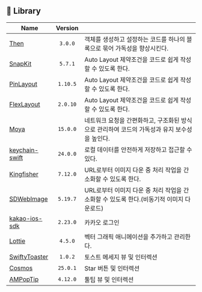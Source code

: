## 🎁 Library
| Name         | Version  |          |
| ------------ |  :-----: |  ------------ |
| [Then](https://github.com/devxoul/Then) | `3.0.0` | 객체를 생성하고 설정하는 코드를 하나의 블록으로 묶어 가독성을 향상시킨다. |
| [SnapKit](https://github.com/SnapKit/SnapKit) | `5.7.1` | Auto Layout 제약조건을 코드로 쉽게 작성할 수 있도록 한다. |
| [PinLayout](https://github.com/layoutBox/PinLayout) | `1.10.5` | Auto Layout 제약조건을 코드로 쉽게 작성할 수 있도록 한다. |
| [FlexLayout](https://github.com/layoutBox/FlexLayout) | `2.0.10` | Auto Layout 제약조건을 코드로 쉽게 작성할 수 있도록 한다. |
| [Moya](https://github.com/Moya/Moya.git) |  `15.0.0`  | 네트워크 요청을 간편화하고, 구조화된 방식으로 관리하여 코드의 가독성과 유지 보수성을 높인다.|
| [keychain-swift](https://github.com/evgenyneu/keychain-swift) |  `24.0.0`  | 로컬 데이터를 안전하게 저장하고 접근할 수 있다.|
| [Kingfisher](https://github.com/onevcat/Kingfisher) | `7.12.0` | URL로부터 이미지 다운 중 처리 작업을 간소화할 수 있도록 한다. |
| [SDWebImage](https://github.com/SDWebImage/SDWebImage) | `5.19.7` | URL로부터 이미지 다운 중 처리 작업을 간소화할 수 있도록 한다.(비동기적 이미지 다운로드) |
| [kakao-ios-sdk](https://github.com/kakao/kakao-ios-sdk) | `2.23.0` | 카카오 로그인 |
| [Lottie](https://github.com/airbnb/lottie-ios) | `4.5.0` | 벡터 그래픽 애니메이션을 추가하고 관리한다. |
| [SwiftyToaster](https://github.com/noeyiz/SwiftyToaster) | `1.0.2` | 토스트 메세지 뷰 및 인터렉션 |
| [Cosmos](https://github.com/evgenyneu/Cosmos) | `25.0.1` | Star 버튼 및 인터렉션 |
| [AMPopTip](https://github.com/andreamazz/AMPopTip) | `4.12.0` | 툴팁 뷰 및 인터렉션 |
